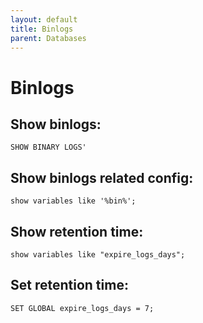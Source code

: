 ```yaml
---
layout: default
title: Binlogs
parent: Databases
---
```


# Binlogs

## Show binlogs:
`SHOW BINARY LOGS'`

## Show binlogs related config:
`show variables like '%bin%';`

## Show retention time:
`show variables like "expire_logs_days";`

## Set retention time:
`SET GLOBAL expire_logs_days = 7;`
